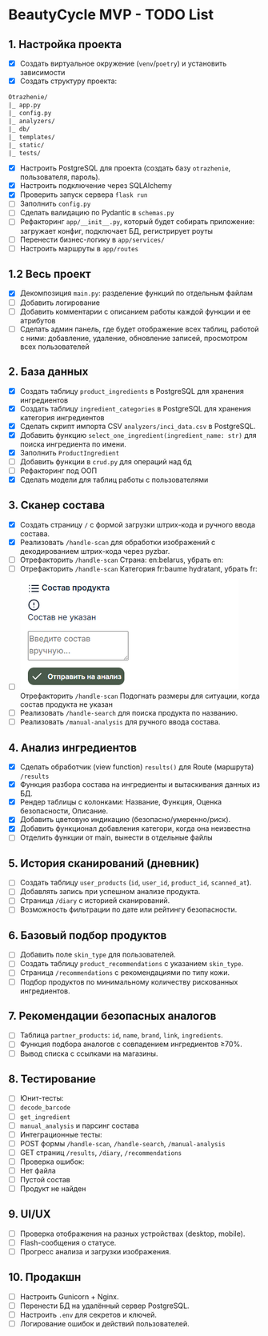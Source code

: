 # BeautyCycle MVP - TODO List

## 1. Настройка проекта
- [x] Создать виртуальное окружение (`venv`/`poetry`) и установить зависимости
- [x] Создать структуру проекта:
``` 
Otrazhenie/
|_ app.py
|_ config.py
|_ analyzers/
|_ db/
|_ templates/
|_ static/
|_ tests/
```
- [x] Настроить PostgreSQL для проекта (создать базу `otrazhenie`, пользователя, пароль).
- [x] Настроить подключение через SQLAlchemy
- [x] Проверить запуск сервера `flask run`
- [ ] Заполнить `config.py`
- [ ] Сделать валидацию по Pydantic в `schemas.py`
- [ ] Рефакторинг `app/__init__.py`, который будет собирать приложение: загружает конфиг, подключает БД, регистрирует роуты
- [ ] Перенести бизнес-логику в `app/services/`
- [ ] Настроить маршруты в `app/routes`

## 1.2 Весь проект
- [x] Декомпозиция `main.py`: разделение функций по отдельным файлам
- [ ] Добавить логирование
- [ ] Добавить комментарии с описанием работы каждой функции и ее атрибутов
- [ ] Сделать админ панель, где будет отображение всех таблиц, работой с ними: добавление, удаление, обновление записей, просмотром всех пользователей

## 2. База данных
- [x] Создать таблицу `product_ingredients` в PostgreSQL для хранения ингредиентов
- [x] Создать таблицу `ingredient_categories` в PostgreSQL для хранения категория ингредиентов
- [x] Сделать скрипт импорта CSV `analyzers/inci_data.csv` в PostgreSQL.
- [x] Добавить функцию `select_one_ingredient(ingredient_name: str)` для поиска ингредиента по имени.
- [x] Заполнить `ProductIngredient` 
- [ ] Добавить функции в `crud.py` для операций над бд
- [ ] Рефакторинг под ООП
- [x] Сделать модели для таблиц работы с пользователями

## 3. Сканер состава
- [x] Создать страницу `/` с формой загрузки штрих-кода и ручного ввода состава.
- [x] Реализовать `/handle-scan` для обработки изображений с декодированием штрих-кода через pyzbar.
- [ ] Отрефакторить `/handle-scan`  Страна: en:belarus, убрать en:
- [ ] Отрефакторить `/handle-scan` Категория fr:baume hydratant, убрать fr:
- [ ] ![img.png](img.png) Отрефакторить `/handle-scan` Подогнать размеры для ситуации, когда состав продукта не указан
- [ ] Реализовать `/handle-search` для поиска продукта по названию.
- [ ] Реализовать `/manual-analysis` для ручного ввода состава.

## 4. Анализ ингредиентов
- [x] Сделать обработчик (view function) `results()` для Route (маршрута) `/results`
- [x] Функция разбора состава на ингредиенты и вытаскивания данных из БД.
- [x] Рендер таблицы с колонками: Название, Функция, Оценка безопасности, Описание.
- [x] Добавить цветовую индикацию (безопасно/умеренно/риск).
- [x] Добавить функционал добавления категори, когда она неизвестна
- [ ] Отделить функции от main, вынести в отдельные файлы

## 5. История сканирований (дневник)
- [ ] Создать таблицу `user_products` (`id`, `user_id`, `product_id`, `scanned_at`).
- [ ] Добавлять запись при успешном анализе продукта.
- [ ] Страница `/diary` с историей сканирований.
- [ ] Возможность фильтрации по дате или рейтингу безопасности.

## 6. Базовый подбор продуктов
- [ ] Добавить поле `skin_type` для пользователей.
- [ ] Создать таблицу `product_recommendations` с указанием `skin_type`.
- [ ] Страница `/recommendations` с рекомендациями по типу кожи.
- [ ] Подбор продуктов по минимальному количеству рискованных ингредиентов.

## 7. Рекомендации безопасных аналогов
- [ ] Таблица `partner_products`: `id`, `name`, `brand`, `link`, `ingredients`.
- [ ] Функция подбора аналогов с совпадением ингредиентов ≥70%.
- [ ] Вывод списка с ссылками на магазины.

## 8. Тестирование
- [ ] Юнит-тесты:
- [ ] `decode_barcode`
- [ ] `get_ingredient`
- [ ] `manual_analysis` и парсинг состава
- [ ] Интеграционные тесты:
- [ ] POST формы `/handle-scan`, `/handle-search`, `/manual-analysis`
- [ ] GET страниц `/results`, `/diary`, `/recommendations`
- [ ] Проверка ошибок:
- [ ] Нет файла
- [ ] Пустой состав
- [ ] Продукт не найден

## 9. UI/UX
- [ ] Проверка отображения на разных устройствах (desktop, mobile).
- [ ] Flash-сообщения о статусе.
- [ ] Прогресс анализа и загрузки изображения.

## 10. Продакшн
- [ ] Настроить Gunicorn + Nginx.
- [ ] Перенести БД на удалённый сервер PostgreSQL.
- [ ] Настроить `.env` для секретов и ключей.
- [ ] Логирование ошибок и действий пользователей.

